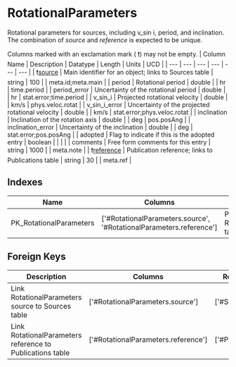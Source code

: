 # RotationalParameters
Rotational parameters for sources, including v_sin i, period, and inclination. The combination of *source* and *reference* is expected to be unique.


Columns marked with an exclamation mark ( :exclamation:) may not be empty.
| Column Name | Description | Datatype | Length | Units  | UCD |
| --- | --- | --- | --- | --- | --- |
| :exclamation:<ins>source</ins> | Main identifier for an object; links to Sources table | string | 100 |  | meta.id;meta.main  |
| period | Rotational period | double |  | hr | time.period  |
| period_error | Uncertainty of the rotational period | double |  | hr | stat.error;time.period  |
| v_sin_i | Projected rotational velocity | double |  | km/s | phys.veloc.rotat  |
| v_sin_i_error | Uncertainty of the projected rotational velocity | double |  | km/s | stat.error;phys.veloc.rotat  |
| inclination | Inclination of the rotation axis | double |  | deg | pos.posAng  |
| inclination_error | Uncertainty of the inclination | double |  | deg | stat.error;pos.posAng  |
| adopted | Flag to indicate if this is the adopted entry | boolean |  |  |   |
| comments | Free form comments for this entry | string | 1000 |  | meta.note  |
| :exclamation:<ins>reference</ins> | Publication reference; links to Publications table | string | 30 |  | meta.ref  |

## Indexes
| Name | Columns | Description |
| --- | --- | --- |
| PK_RotationalParameters | ['#RotationalParameters.source', '#RotationalParameters.reference'] | Primary key for RotationalParameters table |

## Foreign Keys
| Description | Columns | Referenced Columns |
| --- | --- | --- |
| Link RotationalParameters source to Sources table | ['#RotationalParameters.source'] | ['#Sources.source'] |
| Link RotationalParameters reference to Publications table | ['#RotationalParameters.reference'] | ['#Publications.reference'] |
